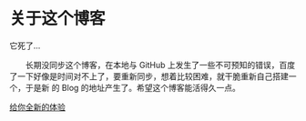 # 关于这个博客
它死了...

&emsp;&emsp;长期没同步这个博客，在本地与 GitHub 上发生了一些不可预知的错误，百度了一下好像是时间对不上了，要重新同步，想着比较困难，就干脆重新自己搭建一个，于是新
的 Blog 的地址产生了。希望这个博客能活得久一点。

[给你全新的体验](https://www.neo00.top/)
